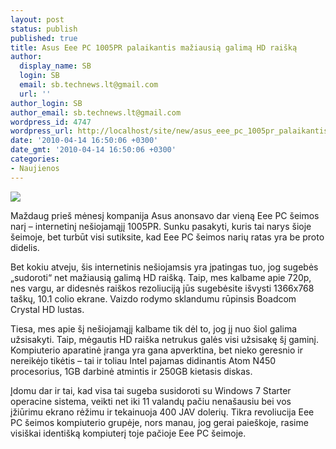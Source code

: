 ```yaml
---
layout: post
status: publish
published: true
title: Asus Eee PC 1005PR palaikantis mažiausią galimą HD raišką
author:
  display_name: SB
  login: SB
  email: sb.technews.lt@gmail.com
  url: ''
author_login: SB
author_email: sb.technews.lt@gmail.com
wordpress_id: 4747
wordpress_url: http://localhost/site/new/asus_eee_pc_1005pr_palaikantis_maziausia_galima_hd_raiska/
date: '2010-04-14 16:50:06 +0300'
date_gmt: '2010-04-14 16:50:06 +0300'
categories:
- Naujienos
---
```

<div class="imgright"><img src="http://www.part.lt/img/4f180fdf21f112c94d667d096076f1f4214.jpg"  /></div>
<p>Maždaug prieš mėnesį kompanija Asus anonsavo dar vieną Eee PC šeimos narį – internetinį nešiojamąjį 1005PR. Sunku pasakyti, kuris tai narys šioje šeimoje, bet turbūt visi sutiksite, kad Eee PC šeimos narių ratas yra be proto didelis.</p>
<p>Bet kokiu atveju, šis internetinis nešiojamsis yra įpatingas tuo, jog sugebės „sudoroti“ net mažiausią galimą HD raišką. Taip, mes kalbame apie 720p, nes vargu, ar didesnės raiškos rezoliuciją jūs sugebėsite išvysti 1366x768 taškų, 10.1 colio ekrane. Vaizdo rodymo sklandumu rūpinsis Boadcom Crystal HD lustas.</p>
<p>Tiesa, mes apie šį nešiojamąjį kalbame tik dėl to, jog jį nuo šiol galima užsisakyti. Taip, mėgautis HD raiška netrukus galės visi užsisakę šį gaminį. Kompiuterio aparatinė įranga yra gana apverktina, bet nieko geresnio ir nereikėjo tikėtis – tai ir toliau Intel pajamas didinantis Atom N450 procesorius, 1GB darbinė atmintis ir 250GB kietasis diskas. </p>
<p>Įdomu dar ir tai, kad visa tai sugeba susidoroti su Windows 7 Starter operacine sistema, veikti net iki 11 valandų pačiu nenašausiu bei vos įžiūrimu ekrano rėžimu ir tekainuoja 400 JAV dolerių. Tikra revoliucija Eee PC šeimos kompiuterio grupėje, nors manau, jog gerai paieškoje, rasime visiškai identišką kompiuterį toje pačioje Eee PC šeimoje.<br /></p>
